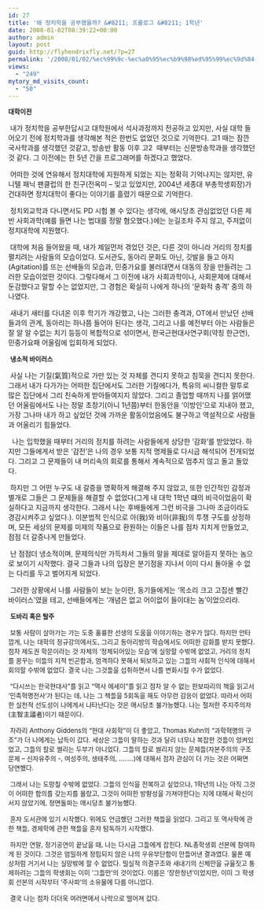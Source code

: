 ```yaml
---
id: 27
title: '왜 정치학을 공부했을까? &#8211; 프롤로그 &#8211; 1학년'
date: 2008-01-02T08:39:22+00:00
author: admin
layout: post
guid: http://flyhendrixfly.net/?p=27
permalink: '/2008/01/02/%ec%99%9c-%ec%a0%95%ec%b9%98%ed%95%99%ec%9d%84-%ea%b3%b5%eb%b6%80%ed%96%88%ec%9d%84%ea%b9%8c-%ed%94%84%eb%a1%a4%eb%a1%9c%ea%b7%b8-1%ed%95%99%eb%85%842006%eb%85%84%ec%97%90-%ec%93%b4-%ea%b8%80/'
views:
  - "249"
mytory_md_visits_count:
  - "50"
---
```

**<FONT size=2>대학이전</FONT>**&nbsp;
  


&nbsp;내가 정치학을 공부한답시고 대학원에서 석사과정까지 전공하고 있지만, 사실 대학 들어오기 전에 정치학과를 생각해본 적은 한번도 없었던 것으로 기억한다. 고1 때는 잠깐 국사학과를 생각했던 것같고, 방송반 활동 이후 고2&nbsp; 때부터는 신문방송학과을 생각했던 것 같다. 그 이전에는 한 5년 간을 프로그래머를 하겠다고 했었다.


  


&nbsp;어떠한 것에 연유해서 정치대학에 지원하게 되었는 지는 정확히 기억나지는 않지만, 유니텔 패닉 팬클럽의 한 친구(전옥미 &#8211; 잊고 있었지만, 2004년 세종대 부총학생회장)가 건대하면 정치대학이 좋다는 이야기를 흘렸기 때문으로 기억한다.


  


&nbsp;정치외교학과 다니면서도 PD 시험 볼 수 있다는 생각에, 애시당초 관심없었던 다른 제반 사회과학(예를 들면 나는 법대를 정말 혐오했다.)에는 눈길조차 주지 않고, 주저없이 정치대학에 지원했다.


  


&nbsp;대학에 처음 들어왔을 때, 내가 제일먼저 겪었던 것은, 다른 것이 아니라 거리의 정치를 펼치려는 사람들의 모습이었다. 도서관도, 동아리 문화도 아닌, 깃발을 들고 아지(Agitation)를 뜨는 선배들의 모습과, 민중가요를 불러대면서 대동의 장을 만들려는 그러한 모습이었떤 것이다. 그렇다해서 그 이전에 내가 사회과학이나, 사회문제에 대해서 둔감했다고 말할 수는 없었지만, 그 경험은 확실히 나에게 하나의 &#8216;문화적 충격&#8217; 중의 하나였다.


  


&nbsp;새내기 새터를 다녀온 이후 학기가 개강했고, 나는 그러한 충격과, OT에서 만났던 선배들과의 관계, 동아리는 하나쯤 들어야 된다는 생각, 그리고 나를 예전부터 아는 사람들은 잘 알 알 수없는 치기 등등이 복합적으로 섞이면서, 한국근현대사연구회(약칭 한근연), 민중가요패 어울림에 입회하게 되었다.


  


&nbsp;**<FONT size=2>냉소적 바이러스</FONT>**


  


&nbsp;사실 나는 기질(氣質)적으로 가만 있는 것 자체를 견디지 못하고 침묵을 견디지 못한다. 그래서 내가 다가가는 어떠한 집단에서도 그러한 기질에다가, 특유의 씨니컬한 말투로 많은 집단에서 그리 친숙하게 받아들여지지 않았다. 그리고 졸업할 때까지 나를 얽어맸던 어울림에서도 나는 정말 초창기(아니 1년쯤)부터 한동안을 &#8216;이방인&#8217;으로 지내야 했고, 가장 그나마 내가 하고 싶었던 것에 가까운 활동이었음에도 불구하고 역설적으로 사람들과 어울리기 힘들었다.


  


&nbsp; 나는 입학했을 때부터 거리의 정치를 하려는 사람들에게 상당한 &#8216;감화&#8217;를 받았었다. 하지만 그들에게서 받은 &#8216;감전&#8217;은 나의 경우 보통 지적 명제들로 다시금 해석되어 전개되었다. 그리고 그 문제들이 내 머리속의 회로를 통해서 계속적으로 멈추지 않고 돌고 돌았다. 


  


&nbsp;하지만 그 어떤 누구도 내 갈증을 명확하게 해결해 주지 않았고, 또한 인간적인 감정과 별개로 그들은 그 문제들을 해결할 수 없었다(그게 내 대학 1학년 떄의 비극이었음이 확실하다고 지금까지 생각한다. 그래서 나는 후배들에게 그런 비극을 그나마 조금이라도 경감시켜주고 싶었다.). 이분법적 인식으로 아(我)와 비아(非我)의 투쟁 구도를 상정하며, 모든 세상의 문제를 미제의 작품으로 환원하는 이들은 나를 점차 지치게 만들었고, 점점 더 갈증나게 만들었다.


  


&nbsp;난 점점더 냉소적이며, 문제의식만 가득차서 그들의 말을 제대로 알아듣지 못하는 놈으로 보이기 시작했다. 결국 그들과 나의 입장은 분기점을 지나서 이미 다시 돌아올 수 없는 다리를 두고 벌어지게 되었다.


  


&nbsp;그러한 상황에서 나를 사람들이 보는 눈이란, 동기들에게는 &#8216;목소리 크고 고집센 빨간 바이러스&#8217;였을 테고, 선배들에게는 &#8216;개념은 없고 어이없이 들이대는 놈&#8217;이었으리라.


  


&nbsp;**<FONT size=2>도바리 혹은 탈주</FONT>**


  


<FONT size=2>&nbsp;보통 사람이 살아가는 가는 도중 훌륭한 선생의 도움을 이야기하는 경우가 많다. 하지만 안타깝게, 나는 대학의 정규강의에서도, 그리고 동아리방의 학습에서도 어떠한 감화를 받지 못했다. 점차 제도권 학문이라는 것 자체의 &#8216;정체되어있는 모습&#8217;에 실망할 수밖에 없었고, 거리의 정치를 꿈꾸는 이들의 지적 빈곤함과, 엄격하다 못해서 퇴보하고 있는 그들의 사회적 인식에 대해서 회의할 수밖에 없었다. 결국 나는 그것들을 섭취하면서 나를 변화시킬 수가 없었다.</FONT>


  


<FONT size=2>&nbsp;&#8220;다시쓰는 한국현대사&#8221;를 읽고 &#8220;역사 에세이&#8221;를 읽고 점차 알 수 없는 한보따리의 책을 읽고서 &#8216;민족혁명전사&#8217;가 된다는 데, 나는 그 책들을 5회독을 해도 아무런 감응이 없었다. 따라서 어떠한 실천적 선도성이 나에게서 나타난다는 것은 애시당초 불가능했다. 나는 철저한 주지주의자(主智主議者)이기 때문이다.</FONT>


  


<FONT size=2>&nbsp;차라리 Anthony Giddens의 &#8220;현대 사회학&#8221;이 더 좋았고, Thomas Kuhn의 &#8220;과학혁명의 구조&#8221;가 더 나에게는 납득이 갔다. 세상은 그들이 말하는 것과 달리 너무나 복잡한 것들이 엉켜있었고, 그들의 칼로 썰리는 두부가 아니었다. 그들의 칼로 썰리지 않는 문제들(자본주의의 구조문제 &#8211; 신자유주의 -, 여성주의, 생태주의, &#8230;&#8230;..)에 대해서 점차 관심이 더 가는 것은 어쩌면 당연했다.</FONT>


  


<FONT size=2>&nbsp;그래서 나는 도망칠 수밖에 없었다. 그들의 인식을 전복하고 싶었으나, 1학년의 나는 아직 그것이 어떠한 함의를 갖는지를 몰랐고, 그것이 어떠한 방향성을 가져야한다는 지에 대해서 확신이 서지 않았기에, 정면돌파는 애시당초 불가능했다.</FONT>


  


<FONT size=2>&nbsp;혼자 도서관에 있기 시작했다. 위에도 언급했던 그러한 책들을 읽었다. 그리고 또 역사학에 관한 책들, 경제학에 관한 책들을 혼자 탐독하기 시작했다.</FONT>


  


<FONT size=2>&nbsp;하지만 연말, 정기공연이 끝났을 때, 나는 다시금 그들에게 잡힌다. NL총학생회 선본에 참여하게 된 것이다. 그것은 엄밀하게 정립되지 않은 나의 우유부단함이 만들어낸 결과였다. 물론 예상처럼 거기서 나는 실망밖에 할 수 없었다. 밀실적 의결구조와 새내기의 신체만을 규율짓고 통제하려는 그들의 학생회는 이미 &#8216;그들만&#8217;의 것이었다. 이름은 &#8216;장한청년&#8217;이었지만, 이미 그 학생회 선본의 시작부터 &#8216;주사파&#8217;의 소유물에 다름 아니었다.</FONT>


  


<FONT size=2>&nbsp;결국 나는 점차 더더욱 여러면에서 나락으로 떨어져 갔다.</FONT>